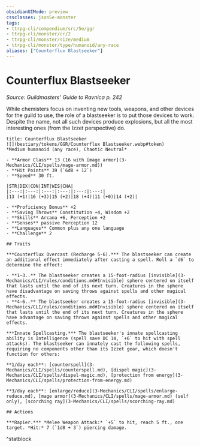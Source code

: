 ```yaml
---
obsidianUIMode: preview
cssclasses: json5e-monster
tags:
- ttrpg-cli/compendium/src/5e/ggr
- ttrpg-cli/monster/cr/2
- ttrpg-cli/monster/size/medium
- ttrpg-cli/monster/type/humanoid/any-race
aliases: ["Counterflux Blastseeker"]
---
```

# Counterflux Blastseeker
*Source: Guildmasters' Guide to Ravnica p. 242*  

While chemisters focus on inventing new tools, weapons, and other devices for the guild to use, the role of a blastseeker is to put those devices to work. Despite the name, not all such devices produce explosions, but all the most interesting ones (from the Izzet perspective) do.

```ad-statblock
title: Counterflux Blastseeker
![](bestiary/tokens/GGR/Counterflux Blastseeker.webp#token)
*Medium humanoid (any race), Chaotic Neutral*

- **Armor Class** 13 (16 with [mage armor](3-Mechanics/CLI/spells/mage-armor.md))
- **Hit Points** 39 (`6d8 + 12`)
- **Speed** 30 ft.

|STR|DEX|CON|INT|WIS|CHA|
|:---:|:---:|:---:|:---:|:---:|:---:|
|13 (+1)|16 (+3)|15 (+2)|18 (+4)|11 (+0)|14 (+2)|

- **Proficiency Bonus** +2
- **Saving Throws** Constitution +4, Wisdom +2
- **Skills** Arcana +6, Perception +2
- **Senses** passive Perception 12
- **Languages** Common plus any one language
- **Challenge** 2

## Traits

***Counterflux Overcast (Recharge 5-6).*** The blastseeker can create an additional effect immediately after casting a spell. Roll a `d6` to determine the effect:

- **1–3..** The blastseeker creates a 15-foot-radius [invisible](3-Mechanics/CLI/rules/conditions.md#Invisible) sphere centered on itself that lasts until the end of its next turn. Creatures in the sphere have disadvantage on saving throws against spells and other magical effects.  
- **4–6..** The blastseeker creates a 15-foot-radius [invisible](3-Mechanics/CLI/rules/conditions.md#Invisible) sphere centered on itself that lasts until the end of its next turn. Creatures in the sphere have advantage on saving throws against spells and other magical effects.  

***Innate Spellcasting.*** The blastseeker's innate spellcasting ability is Intelligence (spell save DC 14, `+6` to hit with spell attacks). The blastseeker can innately cast the following spells, requiring no components other than its Izzet gear, which doesn't function for others:

**1/day each**: [counterspell](3-Mechanics/CLI/spells/counterspell.md), [dispel magic](3-Mechanics/CLI/spells/dispel-magic.md), [protection from energy](3-Mechanics/CLI/spells/protection-from-energy.md)

**3/day each**: [enlarge/reduce](3-Mechanics/CLI/spells/enlarge-reduce.md), [mage armor](3-Mechanics/CLI/spells/mage-armor.md) (self only), [scorching ray](3-Mechanics/CLI/spells/scorching-ray.md)

## Actions

***Rapier.*** *Melee Weapon Attack:* `+5` to hit, reach 5 ft., one target. *Hit:* 7 (`1d8 + 3`) piercing damage.
```
^statblock